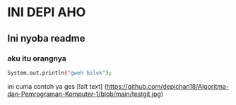 # INI DEPI AHO
## Ini nyoba readme
### aku itu orangnya
```bash
System.out.println("gweh bilek");
```
ini cuma contoh ya ges
[!alt text] (https://github.com/depichan18/Algoritma-dan-Pemrograman-Komputer-1/blob/main/testgit.jpg)